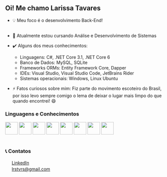 ## Oi! Me chamo Larissa Tavares<br/>

- :bulb:	Meu foco é o desenvolvimento Back-End! <br/><br/>
- :notebook_with_decorative_cover: Atualmente estou cursando Análise e Desenvolvimento de Sistemas<br/>

- :heavy_check_mark:	 Alguns dos meus conhecimentos:
  - Linguagens: C#, .NET Core 3.1, .NET Core 6
  - Banco de Dados: MySQL, SQLite
  - Frameworks ORMs: Entity Framework Core, Dapper
  - IDEs: Visual Studio, Visual Studio Code, JetBrains Rider
  - Sistemas operacionais: Windows, Linux Ubuntu<br/>

- :zap:	Fatos curiosos sobre mim: Fiz parte do movimento escoteiro do Brasil, por isso levo sempre comigo o lema de deixar o lugar mais limpo do que quando encontrei! :smile:	


### Linguagens e Conhecimentos
<div>
   <img width=40 height=40 src="https://cdn.jsdelivr.net/gh/devicons/devicon/icons/csharp/csharp-original.svg" />
   <img width=40 height=40 src="https://cdn.jsdelivr.net/gh/devicons/devicon/icons/dotnetcore/dotnetcore-original.svg" />
   <img width=40 height=40 src="https://cdn.jsdelivr.net/gh/devicons/devicon/icons/mysql/mysql-original-wordmark.svg" />
   <img width=40 height=40 src="https://cdn.jsdelivr.net/gh/devicons/devicon/icons/sqlite/sqlite-original.svg" />
   <img width=40 height=40 src="https://cdn.jsdelivr.net/gh/devicons/devicon/icons/ubuntu/ubuntu-plain-wordmark.svg" />
   <img width=40 height=40 src="https://cdn.jsdelivr.net/gh/devicons/devicon/icons/visualstudio/visualstudio-plain.svg" />
   <img width=40 height=40 src="https://cdn.jsdelivr.net/gh/devicons/devicon/icons/jetbrains/jetbrains-original.svg" />
   <img width=40 height=40 src="https://cdn.jsdelivr.net/gh/devicons/devicon/icons/git/git-original.svg" />
</div><br/>

### :telephone_receiver: Contatos 
<img width=17 height=17 src="https://cdn.jsdelivr.net/gh/devicons/devicon/icons/linkedin/linkedin-original.svg" />	[LinkedIn](https://www.linkedin.com/in/larissa-tavares-ads/) <br/>
<img width=17 height=17 src="https://cdn.jsdelivr.net/gh/devicons/devicon/icons/google/google-original.svg" /> [lrstvrs@gmail.com](https://mail.google.com/mail/u/0/?tab=wm#inbox?compose=GTvVlcSDbFVrKjRfPFKgkhqQxCfSjPSKhZLVTVvvHSDBMRmvfZzJpJgFbVfWlGPJrGxGtGrNrCJNz)



<!--
**lrstvrs/lrstvrs** is a ✨ _special_ ✨ repository because its `README.md` (this file) appears on your GitHub profile.

Here are some ideas to get you started:

- 🔭 I’m currently working on ...
- 🌱 I’m currently learning ...
- 👯 I’m looking to collaborate on ...
- 🤔 I’m looking for help with ...
- 💬 Ask me about ...
- 📫 How to reach me: ...
- 😄 Pronouns: ...
- ⚡ Fun fact: ...
-->
